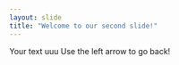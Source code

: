 ```yaml
---
layout: slide
title: "Welcome to our second slide!"
---
```

Your text uuu
Use the left arrow to go back!

